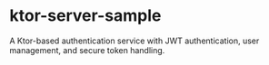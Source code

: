 # ktor-server-sample
A Ktor-based authentication service with JWT authentication, user management, and secure token handling.
